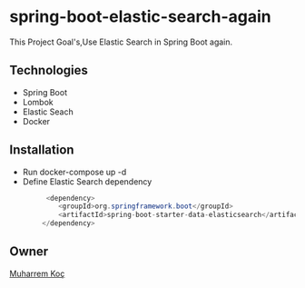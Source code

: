 # spring-boot-elastic-search-again
This Project Goal's,Use Elastic Search in Spring Boot again.

## Technologies
- Spring Boot
- Lombok
- Elastic Seach
- Docker

## Installation

 - Run docker-compose up -d
 - Define Elastic Search dependency

```java
         <dependency>
            <groupId>org.springframework.boot</groupId>
            <artifactId>spring-boot-starter-data-elasticsearch</artifactId>
        </dependency>
```




## Owner
[Muharrem Koç](https://github.com/muharremkoc)

